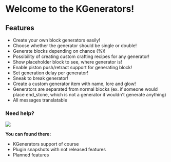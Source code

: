 # Welcome to the KGenerators!

## Features
* Create your own block generators easily!
* Choose whether the generator should be single or double!
* Generate blocks depending on chance (%)!
* Possibility of creating custom crafting recipes for any generator!
* Show placeholder block to see, where generator is!
* Enable piston push/retract support for generating block!
* Set generation delay per generator!
* Sneak to break generator!
* Create a custom generator item with name, lore and glow!
* Generators are separated from normal blocks (ex. if someone would place end_stone, which is not a generator it wouldn't generate anything)
* All messages translatable

### Need help?
[![](https://i.imgur.com/547By3f.png)](https://discord.gg/BZRjhpP4Ab)

**You can found there:**
* KGenerators support of course
* Plugin snapshots with not released features
* Planned features
